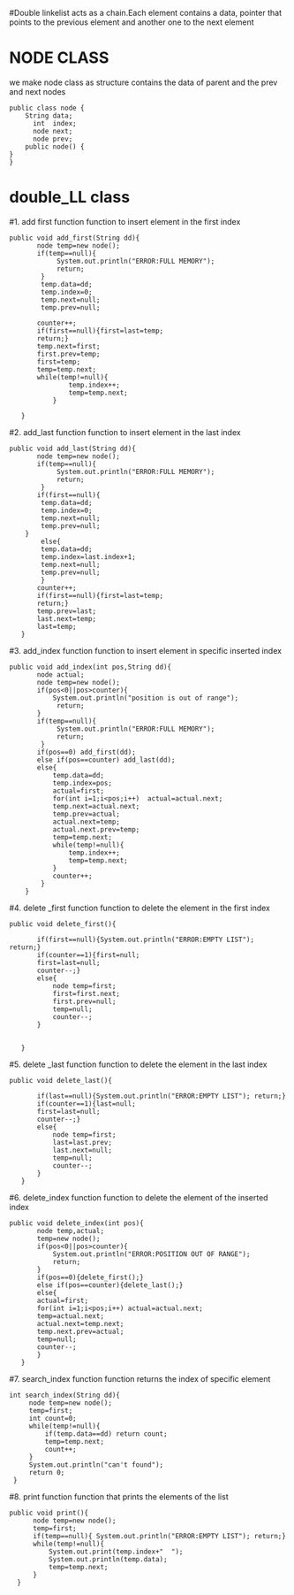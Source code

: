 #Double linkelist
acts as a chain.Each element contains a data, pointer that points to the previous element 
and another one to the next element
# NODE CLASS 
we make node class as structure contains the data of parent and the prev and next nodes
```
public class node {
    String data;
      int  index;
      node next;
      node prev;
    public node() {
}
}
```
# double_LL class
#1. add first function
function to insert element in the first index
```
public void add_first(String dd){
       node temp=new node();
       if(temp==null){
            System.out.println("ERROR:FULL MEMORY");
            return;
        }
        temp.data=dd;
        temp.index=0;
        temp.next=null;
        temp.prev=null;
        
       counter++;
       if(first==null){first=last=temp;
       return;}
       temp.next=first;
       first.prev=temp;
       first=temp;
       temp=temp.next;
       while(temp!=null){
               temp.index++;
               temp=temp.next;
           }
       
   }
  ```
#2. add_last function
function to insert element in the last index
```
public void add_last(String dd){
       node temp=new node();
       if(temp==null){
            System.out.println("ERROR:FULL MEMORY");
            return;
        }
       if(first==null){
        temp.data=dd;
        temp.index=0;
        temp.next=null;
        temp.prev=null;
    }
        else{
        temp.data=dd;
        temp.index=last.index+1;
        temp.next=null;
        temp.prev=null;
        }
       counter++;
       if(first==null){first=last=temp;
       return;}
       temp.prev=last;
       last.next=temp;
       last=temp;
   }
 ```
#3. add_index function
function to insert element in specific inserted index
```
public void add_index(int pos,String dd){
       node actual;
       node temp=new node();
       if(pos<0||pos>counter){
           System.out.println("position is out of range");
            return;
       }
       if(temp==null){
            System.out.println("ERROR:FULL MEMORY");
            return;
        }
       if(pos==0) add_first(dd);
       else if(pos==counter) add_last(dd);
       else{
           temp.data=dd;
           temp.index=pos;
           actual=first;
           for(int i=1;i<pos;i++)  actual=actual.next;
           temp.next=actual.next;
           temp.prev=actual;
           actual.next=temp;
           actual.next.prev=temp;
           temp=temp.next;
           while(temp!=null){
               temp.index++;
               temp=temp.next;
           }
           counter++;
        }  
    }
  ```
#4. delete _first function
function to delete the element in the first index
```
public void delete_first(){
       
       if(first==null){System.out.println("ERROR:EMPTY LIST"); return;}
       if(counter==1){first=null;
       first=last=null;
       counter--;}
       else{
           node temp=first;
           first=first.next;
           first.prev=null;
           temp=null;
           counter--;
       }
       
       
   }
  ```
 #5. delete _last function
function to delete the element in the last index
```
public void delete_last(){
       
       if(last==null){System.out.println("ERROR:EMPTY LIST"); return;}
       if(counter==1){last=null;
       first=last=null;
       counter--;}
       else{
           node temp=first;
           last=last.prev;
           last.next=null;
           temp=null;
           counter--;
       }   
   }
 ```
 #6. delete_index function
 function to delete the element of the inserted index
```
public void delete_index(int pos){
       node temp,actual;
       temp=new node();
       if(pos<0||pos>counter){
           System.out.println("ERROR:POSITION OUT OF RANGE");
           return;
       }
       if(pos==0){delete_first();}
       else if(pos==counter){delete_last();}
       else{
       actual=first;
       for(int i=1;i<pos;i++) actual=actual.next;
       temp=actual.next;
       actual.next=temp.next;
       temp.next.prev=actual;
       temp=null;
       counter--;
       }   
   }
   ```
  #7. search_index function 
  function returns the index of specific element
  ```
  int search_index(String dd){
       node temp=new node();
       temp=first;
       int count=0;
       while(temp!=null){
           if(temp.data==dd) return count;
           temp=temp.next;
           count++;
       }
       System.out.println("can't found");
       return 0;
   }
  ```
  #8. print function 
  function that prints the elements of the list 
  ```
  public void print(){
        node temp=new node();
        temp=first;
        if(temp==null){ System.out.println("ERROR:EMPTY LIST"); return;}
        while(temp!=null){
            System.out.print(temp.index+"  ");
            System.out.println(temp.data);
            temp=temp.next;
        }
    }
  ```
  
